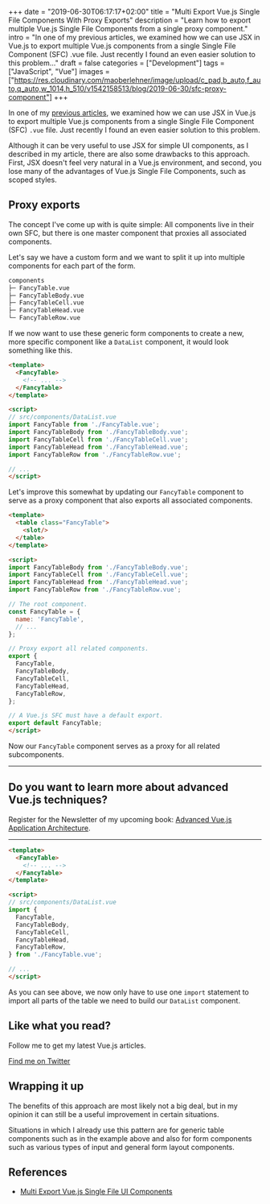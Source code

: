 +++
date = "2019-06-30T06:17:17+02:00"
title = "Multi Export Vue.js Single File Components With Proxy Exports"
description = "Learn how to export multiple Vue.js Single File Components from a single proxy component."
intro = "In one of my previous articles, we examined how we can use JSX in Vue.js to export multiple Vue.js components from a single Single File Component (SFC) .vue file. Just recently I found an even easier solution to this problem..."
draft = false
categories = ["Development"]
tags = ["JavaScript", "Vue"]
images = ["https://res.cloudinary.com/maoberlehner/image/upload/c_pad,b_auto,f_auto,q_auto,w_1014,h_510/v1542158513/blog/2019-06-30/sfc-proxy-component"]
+++

In one of my [previous articles](/blog/multi-export-vue-single-file-ui-components/), we examined how we can use JSX in Vue.js to export multiple Vue.js components from a single Single File Component (SFC) `.vue` file. Just recently I found an even easier solution to this problem.

Although it can be very useful to use JSX for simple UI components, as I described in my article, there are also some drawbacks to this approach. First, JSX doesn't feel very natural in a Vue.js environment, and second, you lose many of the advantages of Vue.js Single File Components, such as scoped styles.

## Proxy exports

The concept I've come up with is quite simple: All components live in their own SFC, but there is one master component that proxies all associated components.

Let's say we have a custom form and we want to split it up into multiple components for each part of the form.

```bash
components
├─ FancyTable.vue
├─ FancyTableBody.vue
├─ FancyTableCell.vue
├─ FancyTableHead.vue
└─ FancyTableRow.vue
```

If we now want to use these generic form components to create a new, more specific component like a `DataList` component, it would look something like this.

```html
<template>
  <FancyTable>
    <!-- ... -->
  </FancyTable>
</template>

<script>
// src/components/DataList.vue
import FancyTable from './FancyTable.vue';
import FancyTableBody from './FancyTableBody.vue';
import FancyTableCell from './FancyTableCell.vue';
import FancyTableHead from './FancyTableHead.vue';
import FancyTableRow from './FancyTableRow.vue';

// ...
</script>
```

Let's improve this somewhat by updating our `FancyTable` component to serve as a proxy component that also exports all associated components.

```html
<template>
  <table class="FancyTable">
    <slot/>
  </table>
</template>

<script>
import FancyTableBody from './FancyTableBody.vue';
import FancyTableCell from './FancyTableCell.vue';
import FancyTableHead from './FancyTableHead.vue';
import FancyTableRow from './FancyTableRow.vue';

// The root component.
const FancyTable = {
  name: 'FancyTable',
  // ...
};

// Proxy export all related components.
export {
  FancyTable,
  FancyTableBody,
  FancyTableCell,
  FancyTableHead,
  FancyTableRow,
};

// A Vue.js SFC must have a default export.
export default FancyTable;
</script>
```

Now our `FancyTable` component serves as a proxy for all related subcomponents.

<div>
  <hr class="c-hr">
  <div class="c-service-info">
    <h2>Do you want to learn more about advanced Vue.js techniques?</h2>
    <p class="c-service-info__body">
      Register for the Newsletter of my upcoming book: <a class="c-anchor" href="https://oberlehner.us20.list-manage.com/subscribe?u=8476a98c5640f6c7b5530ea57&id=8b26bf120b" data-event-category="link" data-event-action="click: newsletter" data-event-label="Newsletter (article content)">Advanced Vue.js Application Architecture</a>.
    </p>
  </div>
  <hr class="c-hr">
</div>

```html
<template>
  <FancyTable>
    <!-- ... -->
  </FancyTable>
</template>

<script>
// src/components/DataList.vue
import {
  FancyTable,
  FancyTableBody,
  FancyTableCell,
  FancyTableHead,
  FancyTableRow,
} from './FancyTable.vue';

// ...
</script>
```

As you can see above, we now only have to use one `import` statement to import all parts of the table we need to build our `DataList` component.

<div class="c-content__broad">
  <div class="c-twitter-teaser">
    <div class="c-twitter-teaser__content">
      <h2 class="c-twitter-teaser__headline">Like what you read?</h2>
      <p class="c-twitter-teaser__body">
        Follow me to get my latest Vue.js articles.
      </p>
      <a class="c-button c-button--outline c-twitter-teaser__button" rel="nofollow" href="https://twitter.com/maoberlehner" data-event-category="link" data-event-action="click: contact" data-event-label="Twitter (article content)">
        Find me on Twitter
      </a>
    </div>
  </div>
</div>

## Wrapping it up

The benefits of this approach are most likely not a big deal, but in my opinion it can still be a useful improvement in certain situations.

Situations in which I already use this pattern are for generic table components such as in the example above and also for form components such as various types of input and general form layout components.

## References

- [Multi Export Vue.js Single File UI Components](/blog/multi-export-vue-single-file-ui-components/)
